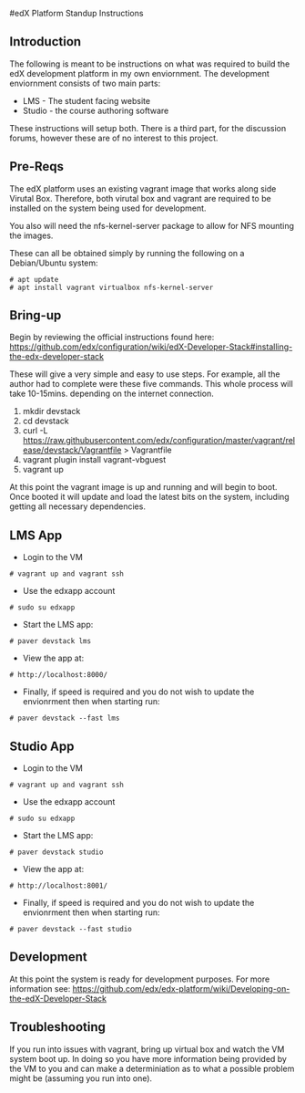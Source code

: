 #edX Platform Standup Instructions

## Introduction
The following is meant to be instructions on what was required to build the edX development platform in my own enviornment. The development enviornment consists of two main parts:

  * LMS - The student facing website
  * Studio - the course authoring software

These instructions will setup both. There is a third part, for the discussion forums, however these are of no interest to this project.

## Pre-Reqs
The edX platform uses an existing vagrant image that works along side Virutal Box. Therefore, both virutal box and vagrant are required to be installed on the system being used for development.

You also will need the nfs-kernel-server package to allow for NFS mounting the images.

These can all be obtained simply by running the following on a Debian/Ubuntu system:
```
# apt update
# apt install vagrant virtualbox nfs-kernel-server
```

## Bring-up
Begin by reviewing the official instructions found here:
https://github.com/edx/configuration/wiki/edX-Developer-Stack#installing-the-edx-developer-stack

These will give a very simple and easy to use steps. For example, all the author had to complete were these five commands. This whole process will take 10-15mins. depending on the internet connection.

1. mkdir devstack
2. cd devstack
3. curl -L https://raw.githubusercontent.com/edx/configuration/master/vagrant/release/devstack/Vagrantfile > Vagrantfile
4. vagrant plugin install vagrant-vbguest
5. vagrant up

At this point the vagrant image is up and running and will begin to boot. Once booted it will update and load the latest bits on the system, including getting all necessary dependencies.

## LMS App
- Login to the VM
```
# vagrant up and vagrant ssh
```

- Use the edxapp account
```
# sudo su edxapp
```

- Start the LMS app: 
```
# paver devstack lms
```

- View the app at:
```
# http://localhost:8000/
```

- Finally, if speed is required and you do not wish to update the envionrment then when starting run:
```
# paver devstack --fast lms
```

## Studio App
- Login to the VM
```
# vagrant up and vagrant ssh
```

- Use the edxapp account
```
# sudo su edxapp
```

- Start the LMS app: 
```
# paver devstack studio
```

- View the app at:
```
# http://localhost:8001/
```

- Finally, if speed is required and you do not wish to update the envionrment then when starting run:
```
# paver devstack --fast studio
```


## Development
At this point the system is ready for development purposes. For more information see:
https://github.com/edx/edx-platform/wiki/Developing-on-the-edX-Developer-Stack

## Troubleshooting
If you run into issues with vagrant, bring up virtual box and watch the VM system boot up. In doing so you have more information being provided by the VM to you and can make a determiniation as to what a possible problem might be (assuming you run into one).
